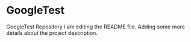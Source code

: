 # GoogleTest
GoogleTest Repository
I am editing the README file. Adding some more details about the project description.

